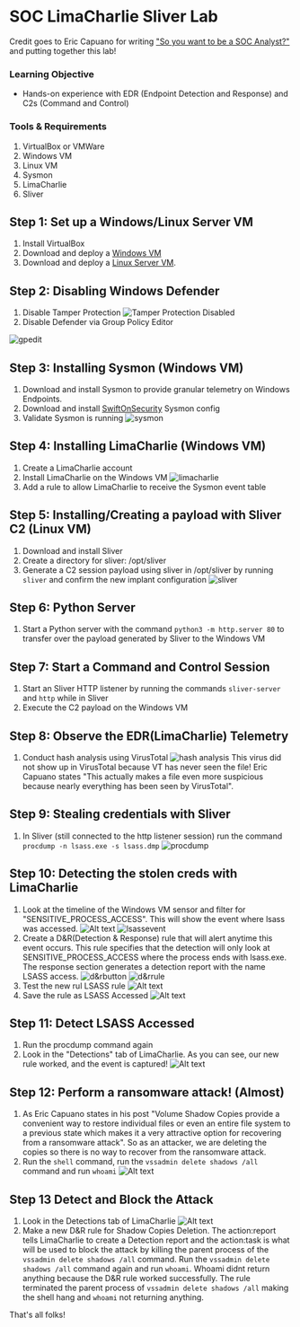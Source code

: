 # SOC LimaCharlie Sliver Lab
Credit goes to Eric Capuano for writing ["So you want to be a SOC Analyst?"](https://blog.ecapuano.com/p/so-you-want-to-be-a-soc-analyst-intro) and putting together this lab!
### Learning Objective
- Hands-on experience with EDR (Endpoint Detection and Response) and C2s (Command and Control)

### Tools & Requirements
1. VirtualBox or VMWare
2. Windows VM
3. Linux VM
4. Sysmon
5. LimaCharlie
6. Sliver

## Step 1: Set up a Windows/Linux Server VM
1. Install VirtualBox
2. Download and deploy a [Windows VM](https://developer.microsoft.com/en-us/windows/downloads/virtual-machines/)
3. Download and deploy a [Linux Server VM](https://releases.ubuntu.com/22.04.1/ubuntu-22.04.1-live-server-amd64.iso).

## Step 2: Disabling Windows Defender
1. Disable Tamper Protection
![Tamper Protection Disabled](https://substackcdn.com/image/fetch/f_auto,q_auto:good,fl_progressive:steep/https%3A%2F%2Fsubstack-post-media.s3.amazonaws.com%2Fpublic%2Fimages%2Fda8a8b73-5aeb-4fef-a93a-36ebe5e3e4a3_390x226.png)
2. Disable Defender via Group Policy Editor 
 
![gpedit](https://i.imgur.com/ft4OAGz.png)

## Step 3: Installing Sysmon (Windows VM)
1. Download and install Sysmon to provide granular telemetry on Windows Endpoints.
2. Download and install [SwiftOnSecurity](https://infosec.exchange/@SwiftOnSecurity) Sysmon config
3. Validate Sysmon is running
![sysmon](https://i.imgur.com/gIDLhzw.png)
## Step 4: Installing LimaCharlie (Windows VM)
1. Create a LimaCharlie account
2. Install LimaCharlie on the Windows VM
  ![limacharlie](https://substackcdn.com/image/fetch/w_1456,c_limit,f_webp,q_auto:good,fl_progressive:steep/https%3A%2F%2Fsubstack-post-media.s3.amazonaws.com%2Fpublic%2Fimages%2Ff821e410-d4d3-4161-a426-9d8ff348806c_610x392.png)
3. Add a rule to allow LimaCharlie to receive the Sysmon event table

## Step 5: Installing/Creating a payload with Sliver C2 (Linux VM)
1. Download and install Sliver
2. Create a directory for sliver: /opt/sliver
3. Generate a C2 session payload using sliver in /opt/sliver by running ``sliver`` and confirm the new implant configuration
![sliver](https://i.imgur.com/VXa2ZwP.png)

## Step 6: Python Server
1. Start a Python server with the command ``python3 -m http.server 80`` to transfer over the payload generated by Sliver to the Windows VM

## Step 7: Start a Command and Control Session
1. Start an Sliver HTTP listener by running the commands ``sliver-server`` and ``http`` while in Sliver
2. Execute the C2 payload on the Windows VM

## Step 8: Observe the EDR(LimaCharlie) Telemetry
1. Conduct hash analysis using VirusTotal
![hash analysis](https://i.imgur.com/Vx9d4dI.png)
This virus did not show up in VirusTotal because VT has never seen the file! Eric Capuano states "This actually makes a file even more suspicious because nearly everything has been seen by VirusTotal".

## Step 9: Stealing credentials with Sliver
1. In Sliver (still connected to the http listener session) run the command ``procdump -n lsass.exe -s lsass.dmp``
![procdump](https://i.imgur.com/PO1nz69.png)

## Step 10: Detecting the stolen creds with LimaCharlie
1. Look at the timeline of the Windows VM sensor and filter for "SENSITIVE_PROCESS_ACCESS". This will show the event where lsass was accessed.
![Alt text](https://i.imgur.com/2fRg32o.png)
![lsassevent](https://i.imgur.com/gwVpgdS.png)
2. Create a D&R(Detection & Response) rule that will alert anytime this event occurs. This rule specifies that the detection will only look at SENSITIVE_PROCESS_ACCESS where the process ends with lsass.exe. The response section generates a detection report with the name LSASS access.
![d&rbutton](https://i.imgur.com/QBXZeeC.png)
![d&rrule](https://i.imgur.com/HtJu3e0.png)
3. Test the new rul LSASS rule
![Alt text](https://i.imgur.com/wvo3q8d.png)
4. Save the rule as LSASS Accessed
![Alt text](https://i.imgur.com/BebmYh7.png)

## Step 11: Detect LSASS Accessed
1. Run the procdump command again
2. Look in the "Detections" tab of LimaCharlie. As you can see, our new rule worked, and the event is captured!
![Alt text](https://i.imgur.com/0Exlnax.png)

## Step 12: Perform a ransomware attack! (Almost)
1. As Eric Capuano states in his post "Volume Shadow Copies provide a convenient way to restore individual files or even an entire file system to a previous state which makes it a very attractive option for recovering from a ransomware attack". So as an attacker, we are deleting the copies so there is no way to recover from the ransomware attack.
2. Run the ``shell`` command, run the ``vssadmin delete shadows /all`` command and run ``whoami``
![Alt text](https://i.imgur.com/Km7lU2T.png)


## Step 13 Detect and Block the Attack
1. Look in the Detections tab of LimaCharlie
![Alt text](https://i.imgur.com/JZ4pBTg.png)
2. Make a new D&R rule for Shadow Copies Deletion. The action:report tells LimaCharlie to create a Detection report and the action:task is what will be used to block the attack by killing the parent process of the `vssadmin delete shadows /all` command. Run the `vssadmin delete shadows /all` command again and run `whoami`. Whoami didnt return anything because the D&R rule worked successfully. The rule terminated the parent process of `vssadmin delete shadows /all` making the shell hang and `whoami` not returning anything.


That's all folks!













